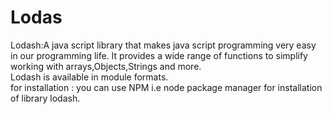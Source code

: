 # Lodas
Lodash:A java script library that makes java script programming very easy in our programming life.
It provides a wide range of functions to simplify working with arrays,Objects,Strings and more.<br>
Lodash is available in module formats.<br>
for installation :
you can use NPM i.e node package manager for installation of library lodash. 

